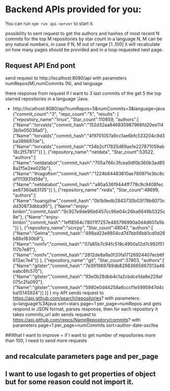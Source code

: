 # Backend APIs provided for you:
You can run `npm run api-server` to start it. 

possibility to sent request to get the authors and hashes of most recent N commits for
the top M repositories by star count in a language 
N, M can be any natural numbers, in case if N, M out of range [1..100] it will recalculate on how many pages
should be provided and in a loop requested next page.

## Request API End pont 
send request to http://localhost:8080/api with parameters numRepos(M),numCommits (N), and language

there response from request if I want to 3 last commits of the get 5 the top starred repositories in a language 'Java.
 - http://localhost:8080/api?numRepos=5&numCommits=3&language=java
{"commit_count":"3",
  "repo_count":"5",
  "results":
  [
    {"repository_name":"linux",
     "Star_count":110659,
     "authors":[
        {"Name":"torvalds","commit_hash":"152d32aa846835987966fd20ee1143b0e05036a0"},
        {"Name":"torvalds","commit_hash":"4f9701057a9cc1ae6bfc533204c9d3ba386687de"},
        {"Name":"torvalds","commit_hash":"f34b2cf17825d69ae1e227871059ab18c2f57817"}]
        },
    {"repository_name":"netdata",
     "Star_count":53522,
     "authors":[
        {"Name":"netdatabot","commit_hash":"705a766c3fcea0df0b360b3ad858a2f5e2ee025b"},
        {"Name":"thiagoftsm","commit_hash":"1224b84483810ae780971e3bc8caf1113931d56e"},
        {"Name":"netdatabot","commit_hash":"a80a536f9444ff778c9c9408fecae87360a83135"}]
        },
    {"repository_name":"redis",
      "Star_count":48699,
      "authors":[
          {"Name":"huangzhw","commit_hash":"0b1b9edb2843730b03f78b6073cdd30873dbba95"},
          {"Name":"enjoy-binbin","commit_hash":"9c927e9de96b6457cc96e04c26ba6649b5325c8e"},
          {"Name":"enjoy-binbin","commit_hash":"1eff8564c78011f7257e485796990a0d4d607a5b"}]
          },
    {"repository_name":"scrcpy",
     "Star_count":48047,
     "authors":[
     {"Name":"Gelma","commit_hash":"498ad23e9804cd7d7bb56bb1cd0d26b88e1830b9"},
     {"Name":"rom1v","commit_hash":"07a85b7c94fc519c4950a12d7c992f51117b7e81"},
     {"Name":"rom1v","commit_hash":"2812de8a9a0f20fa17126924407ecb6f613ac7e4"}]
     },
     {"repository_name":"git",
      "Star_count":37803,
      "authors":[
      {"Name":"gitster","commit_hash":"7e391989789db82983665667013a46eabc6fc570"},
      {"Name":"gitster","commit_hash":"93e0b28dbb4c1a2cbdce1da8e229af075c2fa092"},
      {"Name":"gitster","commit_hash":"5980e0d44258a6cccf1e5995947d4cba15145924"}]
      }]
      }
my API sends request to https://api.github.com/search/repositories?
with parameters: q=language%3Ajava 
                 sort=stars
                 page=1 
                 per_page=numRepos and gets respond in JSON format, parses response,
                 then for each repository it takes commits_url adn sends request to 
                 https://api.github.com/repos/NameRepository/commits? 
                 with parameters 
                    page=1
                    per_page=numCommits
                    sort=author-date-ascfea
                    
##What I want to improve = if I want to get number of repositories more than 100, I need to send more requests 
## and recalculate parameters page and per_page  
## I want to use logash to get properties of object but for some reason could not import it.            


